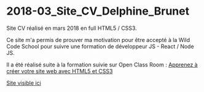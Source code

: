 # 2018-03_Site_CV_Delphine_Brunet

Site CV réalisé en mars 2018 en full HTML5 / CSS3.

Ce site m'a permis de prouver ma motivation pour être accepté à la Wild Code School pour suivre une formation de développeur JS - React / Node JS.

Il a été réalisé suite à la formation suivie sur Open Class Room : [Apprenez à créer votre site web avec HTML5 et CSS3](https://openclassrooms.com/fr/courses/1603881-apprenez-a-creer-votre-site-web-avec-html5-et-css3)

[Site visible ici](https://af1ne.github.io/2018-03_Site_CV_Delphine_Brunet/)
